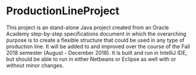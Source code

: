 # ProductionLineProject

This project is an stand-alone Java project created from an Oracle Academy step-by-step specifications document in which the overarching purpose is to create a flexible structure that could be used in any type of production line. It will be added to and improved over the course of the Fall 2018 semester (August - December 2018). It is built and run in IntelliJ IDE, but should be able to run in either Netbeans or Eclipse as well with or without minor changes.
